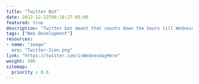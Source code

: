 ```yaml
---
title: "Twitter Bot"
date: 2022-12-22T00:18:27-05:00
featured: true
description: "Twitter bot meant that counts down the hours till Wednesday **(Deactivated)**"
tags: ["Web Development"]
resources:
- name: "image"
  src: "Twitter-Icon.png"
link: "https://twitter.com/isWednesdayHere"
weight: 500
sitemap:
  priority : 0.8
---
```

